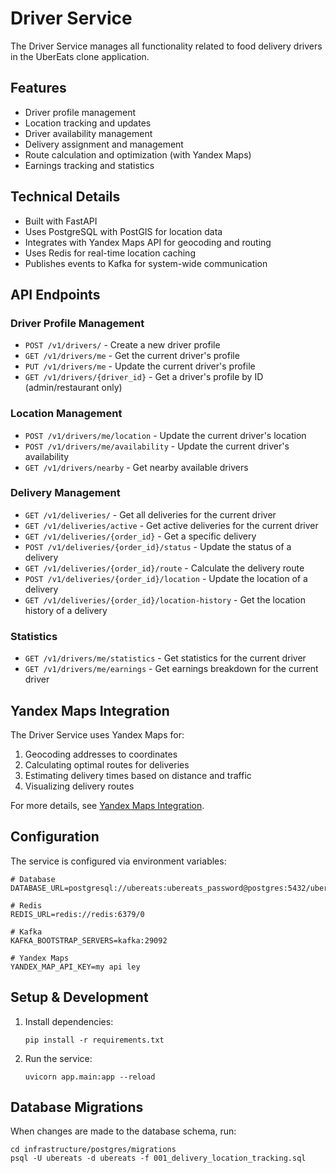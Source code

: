 # Driver Service

The Driver Service manages all functionality related to food delivery drivers in the UberEats clone application.

## Features

- Driver profile management
- Location tracking and updates
- Driver availability management
- Delivery assignment and management
- Route calculation and optimization (with Yandex Maps)
- Earnings tracking and statistics

## Technical Details

- Built with FastAPI
- Uses PostgreSQL with PostGIS for location data
- Integrates with Yandex Maps API for geocoding and routing
- Uses Redis for real-time location caching
- Publishes events to Kafka for system-wide communication

## API Endpoints

### Driver Profile Management

- `POST /v1/drivers/` - Create a new driver profile
- `GET /v1/drivers/me` - Get the current driver's profile
- `PUT /v1/drivers/me` - Update the current driver's profile
- `GET /v1/drivers/{driver_id}` - Get a driver's profile by ID (admin/restaurant only)

### Location Management

- `POST /v1/drivers/me/location` - Update the current driver's location
- `POST /v1/drivers/me/availability` - Update the current driver's availability
- `GET /v1/drivers/nearby` - Get nearby available drivers

### Delivery Management

- `GET /v1/deliveries/` - Get all deliveries for the current driver
- `GET /v1/deliveries/active` - Get active deliveries for the current driver
- `GET /v1/deliveries/{order_id}` - Get a specific delivery
- `POST /v1/deliveries/{order_id}/status` - Update the status of a delivery
- `GET /v1/deliveries/{order_id}/route` - Calculate the delivery route
- `POST /v1/deliveries/{order_id}/location` - Update the location of a delivery
- `GET /v1/deliveries/{order_id}/location-history` - Get the location history of a delivery

### Statistics

- `GET /v1/drivers/me/statistics` - Get statistics for the current driver
- `GET /v1/drivers/me/earnings` - Get earnings breakdown for the current driver

## Yandex Maps Integration

The Driver Service uses Yandex Maps for:

1. Geocoding addresses to coordinates
2. Calculating optimal routes for deliveries
3. Estimating delivery times based on distance and traffic
4. Visualizing delivery routes

For more details, see [Yandex Maps Integration](../../docs/yandex_maps_integration.md).

## Configuration

The service is configured via environment variables:

```
# Database
DATABASE_URL=postgresql://ubereats:ubereats_password@postgres:5432/ubereats

# Redis
REDIS_URL=redis://redis:6379/0

# Kafka
KAFKA_BOOTSTRAP_SERVERS=kafka:29092

# Yandex Maps
YANDEX_MAP_API_KEY=my api ley
```

## Setup & Development

1. Install dependencies:
   ```
   pip install -r requirements.txt
   ```

2. Run the service:
   ```
   uvicorn app.main:app --reload
   ```

## Database Migrations

When changes are made to the database schema, run:

```
cd infrastructure/postgres/migrations
psql -U ubereats -d ubereats -f 001_delivery_location_tracking.sql
```
